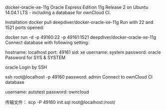docker-oracle-xe-11g
Oracle Express Edition 11g Release 2 on Ubuntu 14.04.1 LTS - including a database for ownCloud CI.

Installation
docker pull deepdiver/docker-oracle-xe-11g
Run with 22 and 1521 ports opened:

docker run -d -p 49160:22 -p 49161:1521 deepdiver/docker-oracle-xe-11g
Connect database with following setting:

hostname: localhost
port: 49161
sid: xe
username: system
password: oracle
Password for SYS & SYSTEM

oracle
Login by SSH

ssh root@localhost -p 49160
password: admin
Connect to ownCloud CI database

username: autotest
password: owncloud

传输文件：
scp -P 49160 init.sql root@localhost:/root/

